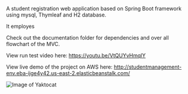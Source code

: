 A student registration web application based on Spring Boot framework using mysql, Thymleaf and H2 database. 

It employes 

Check out the documentation folder for dependencies and over all flowchart of the MVC.

View run test video here: https://youtu.be/VtQUYvHmqlY

View live demo of the project on AWS here: http://studentmanagement-env.eba-ijge4y42.us-east-2.elasticbeanstalk.com/
 
![Image of Yaktocat](https://octodex.github.com/images/yaktocat.png)
